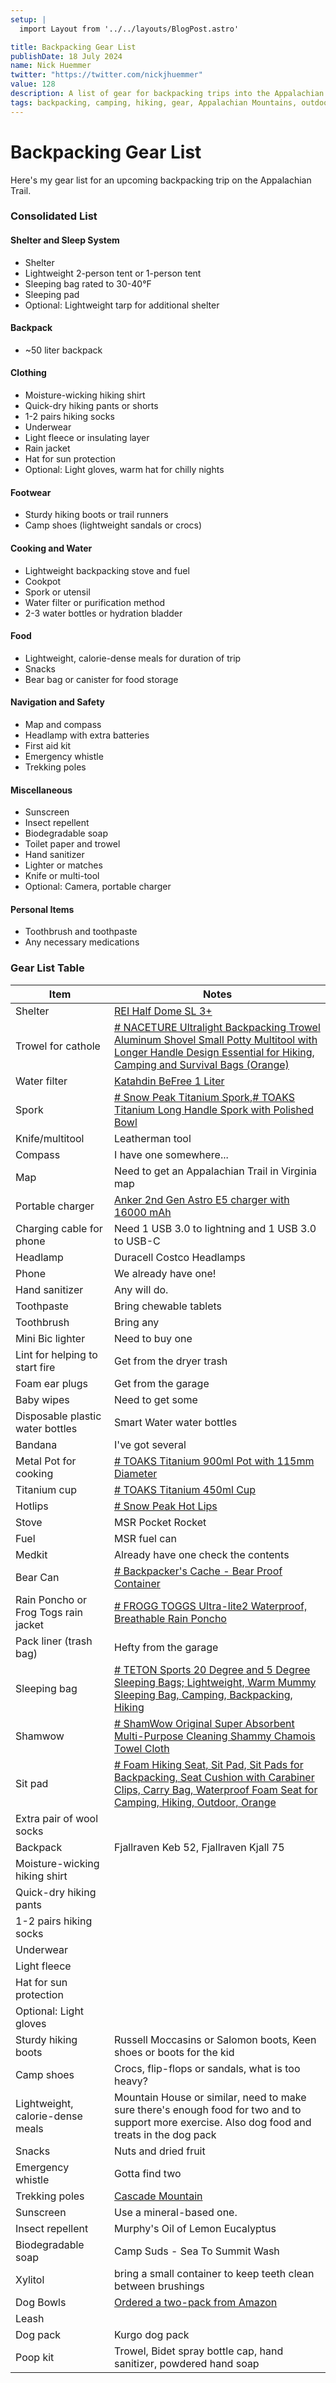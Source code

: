 ```yaml
---
setup: |
  import Layout from '../../layouts/BlogPost.astro'

title: Backpacking Gear List
publishDate: 18 July 2024
name: Nick Huemmer
twitter: "https://twitter.com/nickjhuemmer"
value: 128
description: A list of gear for backpacking trips into the Appalachian Mountains.
tags: backpacking, camping, hiking, gear, Appalachian Mountains, outdoors, nature, backpacking gear list
---
```


# Backpacking Gear List

Here's my gear list for an upcoming backpacking trip on the Appalachian Trail.

### Consolidated List

#### Shelter and Sleep System

- Shelter
- Lightweight 2-person tent or 1-person tent
- Sleeping bag rated to 30-40°F
- Sleeping pad
- Optional: Lightweight tarp for additional shelter

#### Backpack

- ~50 liter backpack

#### Clothing

- Moisture-wicking hiking shirt
- Quick-dry hiking pants or shorts
- 1-2 pairs hiking socks
- Underwear
- Light fleece or insulating layer
- Rain jacket
- Hat for sun protection
- Optional: Light gloves, warm hat for chilly nights

#### Footwear

- Sturdy hiking boots or trail runners
- Camp shoes (lightweight sandals or crocs)

#### Cooking and Water

- Lightweight backpacking stove and fuel
- Cookpot
- Spork or utensil
- Water filter or purification method
- 2-3 water bottles or hydration bladder

#### Food

- Lightweight, calorie-dense meals for duration of trip
- Snacks
- Bear bag or canister for food storage

#### Navigation and Safety

- Map and compass
- Headlamp with extra batteries
- First aid kit
- Emergency whistle
- Trekking poles

#### Miscellaneous

- Sunscreen
- Insect repellent
- Biodegradable soap
- Toilet paper and trowel
- Hand sanitizer
- Lighter or matches
- Knife or multi-tool
- Optional: Camera, portable charger

#### Personal Items

- Toothbrush and toothpaste
- Any necessary medications

### Gear List Table

| Item                                 | Notes                                                                                                                                                                                                                                                                                                                                                                                                                                                                                                                                                                                                                                                                                                                                                                                                                                                                                                                                                                                                                                                                                                                                                                                                                                                      |
| ------------------------------------ | ---------------------------------------------------------------------------------------------------------------------------------------------------------------------------------------------------------------------------------------------------------------------------------------------------------------------------------------------------------------------------------------------------------------------------------------------------------------------------------------------------------------------------------------------------------------------------------------------------------------------------------------------------------------------------------------------------------------------------------------------------------------------------------------------------------------------------------------------------------------------------------------------------------------------------------------------------------------------------------------------------------------------------------------------------------------------------------------------------------------------------------------------------------------------------------------------------------------------------------------------------------- |
| Shelter                              | [REI Half Dome SL 3+](https://www.rei.com/product/185633/rei-co-op-half-dome-sl-3-tent-with-footprint)                                                                                                                                                                                                                                                                                                                                                                                                                                                                                                                                                                                                                                                                                                                                                                                                                                                                                                                                                                                                                                                                                                                                                     |
| Trowel for cathole                   | [# NACETURE Ultralight Backpacking Trowel Aluminum Shovel Small Potty Multitool with Longer Handle Design Essential for Hiking, Camping and Survival Bags (Orange)](https://www.amazon.com/NACETURE-Ultralight-Backpacking-Multitool-Essential/dp/B0BJ2KXW6M/ref=sr_1_9?crid=O6I6FGCS18O4&dib=eyJ2IjoiMSJ9.qlBeOgjIMnILUcNPLcdL2zDJnk0cJ9-Aka9HgsBcoH5dgV6EkGsyBruDlSigk6OliIP1PLRXMO2inmTBkN3jyB4doJz2d-brIyfT8hfVj7d0QZGbPqpUO7GBUyW-RnD_-iASzWLcwpHnstQpHh7lAFOchHvHaM8USXfidVv6_RHvFOGNI1njWmMGuOYXRIIL2hPUJBefAGBUkrrhKk7yRjbTMDcATKokhlYRT3cUTvd5_WxbpbcJEo0jmSKS9NCnOKrwgG8OH_2yfHOJhRIGca_14Z6lCR8MXmmfpagB5GM.oteggf-bvs4L9i52A6T0yhkd5_K63x0MMXcQLb9EFyM&dib_tag=se&keywords=backpacking+trowel&qid=1721843445&sprefix=backpacking+trow%2Caps%2C99&sr=8-9)                                                                                                                                                                                                                                                                                                                                                                                                                                                                                       |
| Water filter                         | [Katahdin BeFree 1 Liter](https://www.amazon.com/Katadyn-Membrane-Endurance-Camping-Backpacking/dp/B075X5R67T/ref=sr_1_1?crid=31ZOEZTTQ0ETS&dib=eyJ2IjoiMSJ9._3Q5l3hO3iud-prB3ghY7C11XNf6VR12JcPelValZf9V-SR_iUpqYxXiMsqranovZM01x7Jz3v8_sSZQhis4tY_U29XYMqWN40bOub2WYoYNKzph9LmPbojnf6IKQhr7KJaeuTp4_xF-h-T_FUWQEaT-c_EckvtjgSqVikmyjcH5kqEotzyY55Y2C-d8M99CJPHkKsHz-8yvmtf2zqpTsEbUnB_210Lx4Zo2kaoSUloVbO7APgnffuo3pPVFlFSTateW14f5cwe6qTKOTySXdYjMZ38iM-APJLM3sSN6ZUU.Slg8Md9UmQOmO8B1bydUZZI1a5b288nN0Wd2_DK_xdw&dib_tag=se&keywords=katadyn+water+filter&qid=1721843485&sprefix=kata%2Caps%2C95&sr=8-1)                                                                                                                                                                                                                                                                                                                                                                                                                                                                                                                                                                                                                                               |
| Spork                                | [# Snow Peak Titanium Spork](https://www.amazon.com/Snow-Peak-SCT-004-Titanium-Spork/dp/B000AR2N76/ref=sr_1_1?crid=3G61VAVJNM7HK&dib=eyJ2IjoiMSJ9.-AHmR8uk3bE1XBMa7Qgt3QhRH5uAj9iTEI_5uuvUyqWEyKytsA0rMSsGNWynt2yHVfGLIptv0JSQQKXFyftegFJ-834O9O79_7H3APYctoQF3xFspQEGsdmXVmGgzUrbePClu59rC5X6skbZCEGGR63Ioc68V_qaoG8lzmh6Yf7V7fPrgCeRaAsp_Nylhf6S2_6bsIOgOFhtO_8zRLPblBrnvMUvzdJqCrKFh-8Yga_VQ1l8SOzn9QmUSTRf51xqyBxKdQzN73f-9853RjswzbAfGh2m79MtUx3MIJ2kjvI.dOO4dHpEdhz4Jqx6FmN-A9a3tz3fiKuF7UyA6XPuuaU&dib_tag=se&keywords=Snow%2Bpeak%2Bspork&qid=1721843535&sprefix=snow%2Bpeak%2Bspork%2Caps%2C92&sr=8-1&th=1),[# TOAKS Titanium Long Handle Spork with Polished Bowl](https://www.amazon.com/TOAKS-Titanium-Handle-Spork-Polished/dp/B01M69WHEA/ref=sr_1_1?crid=1UTRXB9D4TI5G&dib=eyJ2IjoiMSJ9.TG8hp3ANsCelYSd8kTOV0HWdPK1_-0JrOD6jrgP6PyvCZuc_D1z-0coLWDHo0qWHgUNFRRiapVLOM6LVV3a6B_yHRolTokO6F56Xh6HnKQhUjlT7YYSCPiMNU8jgDRDiLujdBiUA96FVVPCFk3bKDuIz726pctqusdZfutc0XxvNKb1ENapKi-TkWWttQV1XksxPCs0_dB4cdHogQb2UaeCIbkHpOp-Unjq4PNHdnAl2aGhXrQJWqRxEsDHWjbg0dKBxoukHLd6KpJ2lEJebJK2YiEHjvRNaScnFACDlgas.fjhAphqgFE9hFn9xFp6ADUZVQcxhZMP_V_R6tHl6Pj4&dib_tag=se&keywords=toaks+spork+long&qid=1721410118&sprefix=toakes+spork%2Caps%2C171&sr=8-1) |
| Knife/multitool                      | Leatherman tool                                                                                                                                                                                                                                                                                                                                                                                                                                                                                                                                                                                                                                                                                                                                                                                                                                                                                                                                                                                                                                                                                                                                                                                                                                            |
| Compass                              | I have one somewhere...                                                                                                                                                                                                                                                                                                                                                                                                                                                                                                                                                                                                                                                                                                                                                                                                                                                                                                                                                                                                                                                                                                                                                                                                                                    |
| Map                                  | Need to get an Appalachian Trail in Virginia map                                                                                                                                                                                                                                                                                                                                                                                                                                                                                                                                                                                                                                                                                                                                                                                                                                                                                                                                                                                                                                                                                                                                                                                                           |
| Portable charger                     | [Anker 2nd Gen Astro E5 charger with 16000 mAh](https://www.newegg.com/white-anker-a1208h21-16000-mah-power-bank/p/N82E16875968072)                                                                                                                                                                                                                                                                                                                                                                                                                                                                                                                                                                                                                                                                                                                                                                                                                                                                                                                                                                                                                                                                                                                        |
| Charging cable for phone             | Need 1 USB 3.0 to lightning and 1 USB 3.0 to USB-C                                                                                                                                                                                                                                                                                                                                                                                                                                                                                                                                                                                                                                                                                                                                                                                                                                                                                                                                                                                                                                                                                                                                                                                                         |
| Headlamp                             | Duracell Costco Headlamps                                                                                                                                                                                                                                                                                                                                                                                                                                                                                                                                                                                                                                                                                                                                                                                                                                                                                                                                                                                                                                                                                                                                                                                                                                  |
| Phone                                | We already have one!                                                                                                                                                                                                                                                                                                                                                                                                                                                                                                                                                                                                                                                                                                                                                                                                                                                                                                                                                                                                                                                                                                                                                                                                                                       |
| Hand sanitizer                       | Any will do.                                                                                                                                                                                                                                                                                                                                                                                                                                                                                                                                                                                                                                                                                                                                                                                                                                                                                                                                                                                                                                                                                                                                                                                                                                               |
| Toothpaste                           | Bring chewable tablets                                                                                                                                                                                                                                                                                                                                                                                                                                                                                                                                                                                                                                                                                                                                                                                                                                                                                                                                                                                                                                                                                                                                                                                                                                     |
| Toothbrush                           | Bring any                                                                                                                                                                                                                                                                                                                                                                                                                                                                                                                                                                                                                                                                                                                                                                                                                                                                                                                                                                                                                                                                                                                                                                                                                                                  |
| Mini Bic lighter                     | Need to buy one                                                                                                                                                                                                                                                                                                                                                                                                                                                                                                                                                                                                                                                                                                                                                                                                                                                                                                                                                                                                                                                                                                                                                                                                                                            |
| Lint for helping to start fire       | Get from the dryer trash                                                                                                                                                                                                                                                                                                                                                                                                                                                                                                                                                                                                                                                                                                                                                                                                                                                                                                                                                                                                                                                                                                                                                                                                                                   |
| Foam ear plugs                       | Get from the garage                                                                                                                                                                                                                                                                                                                                                                                                                                                                                                                                                                                                                                                                                                                                                                                                                                                                                                                                                                                                                                                                                                                                                                                                                                        |
| Baby wipes                           | Need to get some                                                                                                                                                                                                                                                                                                                                                                                                                                                                                                                                                                                                                                                                                                                                                                                                                                                                                                                                                                                                                                                                                                                                                                                                                                           |
| Disposable plastic water bottles     | Smart Water water bottles                                                                                                                                                                                                                                                                                                                                                                                                                                                                                                                                                                                                                                                                                                                                                                                                                                                                                                                                                                                                                                                                                                                                                                                                                                  |
| Bandana                              | I've got several                                                                                                                                                                                                                                                                                                                                                                                                                                                                                                                                                                                                                                                                                                                                                                                                                                                                                                                                                                                                                                                                                                                                                                                                                                           |
| Metal Pot for cooking                | [# TOAKS Titanium 900ml Pot with 115mm Diameter](https://www.amazon.com/gp/product/B00JZ1CLE8/ref=ewc_pr_img_15?smid=A2KMN2J7NDBH4R&psc=1)                                                                                                                                                                                                                                                                                                                                                                                                                                                                                                                                                                                                                                                                                                                                                                                                                                                                                                                                                                                                                                                                                                                 |
| Titanium cup                         | [# TOAKS Titanium 450ml Cup](https://www.amazon.com/gp/product/B008NOYQ6E/ref=ewc_pr_img_4?smid=AJSWYKX5ODALO&psc=1)                                                                                                                                                                                                                                                                                                                                                                                                                                                                                                                                                                                                                                                                                                                                                                                                                                                                                                                                                                                                                                                                                                                                       |
| Hotlips                              | [# Snow Peak Hot Lips](https://www.amazon.com/gp/product/B0038WTTVS/ref=ewc_pr_img_1?smid=A3LV44X24WWFVZ&psc=1)                                                                                                                                                                                                                                                                                                                                                                                                                                                                                                                                                                                                                                                                                                                                                                                                                                                                                                                                                                                                                                                                                                                                            |
| Stove                                | MSR Pocket Rocket                                                                                                                                                                                                                                                                                                                                                                                                                                                                                                                                                                                                                                                                                                                                                                                                                                                                                                                                                                                                                                                                                                                                                                                                                                          |
| Fuel                                 | MSR fuel can                                                                                                                                                                                                                                                                                                                                                                                                                                                                                                                                                                                                                                                                                                                                                                                                                                                                                                                                                                                                                                                                                                                                                                                                                                               |
| Medkit                               | Already have one check the contents                                                                                                                                                                                                                                                                                                                                                                                                                                                                                                                                                                                                                                                                                                                                                                                                                                                                                                                                                                                                                                                                                                                                                                                                                        |
| Bear Can                             | [# Backpacker's Cache - Bear Proof Container](https://www.amazon.com/gp/product/B0002ZB5Y8/ref=ewc_pr_img_5?smid=A1LQ759O23Q0NG&psc=1)                                                                                                                                                                                                                                                                                                                                                                                                                                                                                                                                                                                                                                                                                                                                                                                                                                                                                                                                                                                                                                                                                                                     |
| Rain Poncho or Frog Togs rain jacket | [# FROGG TOGGS Ultra-lite2 Waterproof, Breathable Rain Poncho](https://www.amazon.com/gp/product/B007X5Z1S6/ref=ewc_pr_img_7?smid=ATVPDKIKX0DER&psc=1)                                                                                                                                                                                                                                                                                                                                                                                                                                                                                                                                                                                                                                                                                                                                                                                                                                                                                                                                                                                                                                                                                                     |
| Pack liner (trash bag)               | Hefty from the garage                                                                                                                                                                                                                                                                                                                                                                                                                                                                                                                                                                                                                                                                                                                                                                                                                                                                                                                                                                                                                                                                                                                                                                                                                                      |
| Sleeping bag                         | [# TETON Sports 20 Degree and 5 Degree Sleeping Bags; Lightweight, Warm Mummy Sleeping Bag, Camping, Backpacking, Hiking](https://www.amazon.com/gp/product/B00TZRPQFI/ref=ewc_pr_img_9?smid=ATVPDKIKX0DER&th=1&psc=1)                                                                                                                                                                                                                                                                                                                                                                                                                                                                                                                                                                                                                                                                                                                                                                                                                                                                                                                                                                                                                                     |
| Shamwow                              | [# ShamWow Original Super Absorbent Multi-Purpose Cleaning Shammy Chamois Towel Cloth](https://www.amazon.com/gp/product/B07CND4MCC/ref=ewc_pr_img_6?smid=A3V82L5X66LGPJ&psc=1)                                                                                                                                                                                                                                                                                                                                                                                                                                                                                                                                                                                                                                                                                                                                                                                                                                                                                                                                                                                                                                                                            |
| Sit pad                              | [# Foam Hiking Seat, Sit Pad, Sit Pads for Backpacking, Seat Cushion with Carabiner Clips, Carry Bag, Waterproof Foam Seat for Camping, Hiking, Outdoor, Orange](https://www.amazon.com/gp/product/B0CFHKL8K3/ref=ewc_pr_img_2?smid=A12E06UGFD0YZK&psc=1)                                                                                                                                                                                                                                                                                                                                                                                                                                                                                                                                                                                                                                                                                                                                                                                                                                                                                                                                                                                                  |
| Extra pair of wool socks             |                                                                                                                                                                                                                                                                                                                                                                                                                                                                                                                                                                                                                                                                                                                                                                                                                                                                                                                                                                                                                                                                                                                                                                                                                                                            |
| Backpack                             | Fjallraven Keb 52, Fjallraven Kjall 75                                                                                                                                                                                                                                                                                                                                                                                                                                                                                                                                                                                                                                                                                                                                                                                                                                                                                                                                                                                                                                                                                                                                                                                                                     |
| Moisture-wicking hiking shirt        |                                                                                                                                                                                                                                                                                                                                                                                                                                                                                                                                                                                                                                                                                                                                                                                                                                                                                                                                                                                                                                                                                                                                                                                                                                                            |
| Quick-dry hiking pants               |                                                                                                                                                                                                                                                                                                                                                                                                                                                                                                                                                                                                                                                                                                                                                                                                                                                                                                                                                                                                                                                                                                                                                                                                                                                            |
| 1-2 pairs hiking socks               |                                                                                                                                                                                                                                                                                                                                                                                                                                                                                                                                                                                                                                                                                                                                                                                                                                                                                                                                                                                                                                                                                                                                                                                                                                                            |
| Underwear                            |                                                                                                                                                                                                                                                                                                                                                                                                                                                                                                                                                                                                                                                                                                                                                                                                                                                                                                                                                                                                                                                                                                                                                                                                                                                            |
| Light fleece                         |                                                                                                                                                                                                                                                                                                                                                                                                                                                                                                                                                                                                                                                                                                                                                                                                                                                                                                                                                                                                                                                                                                                                                                                                                                                            |
| Hat for sun protection               |                                                                                                                                                                                                                                                                                                                                                                                                                                                                                                                                                                                                                                                                                                                                                                                                                                                                                                                                                                                                                                                                                                                                                                                                                                                            |
| Optional: Light gloves               |                                                                                                                                                                                                                                                                                                                                                                                                                                                                                                                                                                                                                                                                                                                                                                                                                                                                                                                                                                                                                                                                                                                                                                                                                                                            |
| Sturdy hiking boots                  | Russell Moccasins or Salomon boots, Keen shoes or boots for the kid                                                                                                                                                                                                                                                                                                                                                                                                                                                                                                                                                                                                                                                                                                                                                                                                                                                                                                                                                                                                                                                                                                                                                                                        |
| Camp shoes                           | Crocs, flip-flops or sandals, what is too heavy?                                                                                                                                                                                                                                                                                                                                                                                                                                                                                                                                                                                                                                                                                                                                                                                                                                                                                                                                                                                                                                                                                                                                                                                                           |
| Lightweight, calorie-dense meals     | Mountain House or similar, need to make sure there's enough food for two and to support more exercise. Also dog food and treats in the dog pack                                                                                                                                                                                                                                                                                                                                                                                                                                                                                                                                                                                                                                                                                                                                                                                                                                                                                                                                                                                                                                                                                                            |
| Snacks                               | Nuts and dried fruit                                                                                                                                                                                                                                                                                                                                                                                                                                                                                                                                                                                                                                                                                                                                                                                                                                                                                                                                                                                                                                                                                                                                                                                                                                       |
| Emergency whistle                    | Gotta find two                                                                                                                                                                                                                                                                                                                                                                                                                                                                                                                                                                                                                                                                                                                                                                                                                                                                                                                                                                                                                                                                                                                                                                                                                                             |
| Trekking poles                       | [Cascade Mountain](https://www.amazon.com/gp/product/B01L2HYPNW/ref=ppx_yo_dt_b_search_asin_title?ie=UTF8&psc=1)                                                                                                                                                                                                                                                                                                                                                                                                                                                                                                                                                                                                                                                                                                                                                                                                                                                                                                                                                                                                                                                                                                                                           |
| Sunscreen                            | Use a mineral-based one.                                                                                                                                                                                                                                                                                                                                                                                                                                                                                                                                                                                                                                                                                                                                                                                                                                                                                                                                                                                                                                                                                                                                                                                                                                   |
| Insect repellent                     | Murphy's Oil of Lemon Eucalyptus                                                                                                                                                                                                                                                                                                                                                                                                                                                                                                                                                                                                                                                                                                                                                                                                                                                                                                                                                                                                                                                                                                                                                                                                                           |
| Biodegradable soap                   | Camp Suds - Sea To Summit Wash                                                                                                                                                                                                                                                                                                                                                                                                                                                                                                                                                                                                                                                                                                                                                                                                                                                                                                                                                                                                                                                                                                                                                                                                                             |
| Xylitol                              | bring a small container to keep teeth clean between brushings                                                                                                                                                                                                                                                                                                                                                                                                                                                                                                                                                                                                                                                                                                                                                                                                                                                                                                                                                                                                                                                                                                                                                                                              |
| Dog Bowls                            | [Ordered a two-pack from Amazon](https://www.amazon.com/gp/product/B0BCS7SD8B/ref=ewc_pr_img_4?smid=A1ID36P4IX52ZW&psc=1)                                                                                                                                                                                                                                                                                                                                                                                                                                                                                                                                                                                                                                                                                                                                                                                                                                                                                                                                                                                                                                                                                                                                  |
| Leash                                |                                                                                                                                                                                                                                                                                                                                                                                                                                                                                                                                                                                                                                                                                                                                                                                                                                                                                                                                                                                                                                                                                                                                                                                                                                                            |
| Dog pack                             | Kurgo dog pack                                                                                                                                                                                                                                                                                                                                                                                                                                                                                                                                                                                                                                                                                                                                                                                                                                                                                                                                                                                                                                                                                                                                                                                                                                             |
| Poop kit                             | Trowel, Bidet spray bottle cap, hand sanitizer, powdered hand soap                                                                                                                                                                                                                                                                                                                                                                                                                                                                                                                                                                                                                                                                                                                                                                                                                                                                                                                                                                                                                                                                                                                                                                                         |
